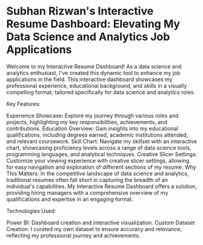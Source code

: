 # Subhan Rizwan's Interactive Resume Dashboard: Elevating My Data Science and Analytics Job Applications

Welcome to my Interactive Resume Dashboard! As a data science and analytics enthusiast, I've created this dynamic tool to enhance my job applications in the field. This interactive dashboard showcases my professional experience, educational background, and skills in a visually compelling format, tailored specifically for data science and analytics roles.

Key Features:

Experience Showcase: Explore my journey through various roles and projects, highlighting my key responsibilities, achievements, and contributions.
Education Overview: Gain insights into my educational qualifications, including degrees earned, academic institutions attended, and relevant coursework.
Skill Chart: Navigate my skillset with an interactive chart, showcasing proficiency levels across a range of data science tools, programming languages, and analytical techniques.
Creative Slicer Settings: Customize your viewing experience with creative slicer settings, allowing for easy navigation and exploration of different sections of my resume.
Why This Matters:
In the competitive landscape of data science and analytics, traditional resumes often fall short in capturing the breadth of an individual's capabilities. My Interactive Resume Dashboard offers a solution, providing hiring managers with a comprehensive overview of my qualifications and expertise in an engaging format.

Technologies Used:

Power BI: Dashboard creation and interactive visualization.
Custom Dataset Creation: I curated my own dataset to ensure accuracy and relevance, reflecting my professional journey and achievements.
